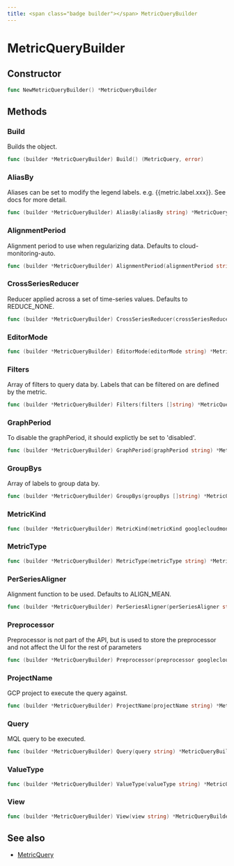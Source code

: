 ```yaml
---
title: <span class="badge builder"></span> MetricQueryBuilder
---
```

# <span class="badge builder"></span> MetricQueryBuilder

## Constructor

```go
func NewMetricQueryBuilder() *MetricQueryBuilder
```
## Methods

### <span class="badge object-method"></span> Build

Builds the object.

```go
func (builder *MetricQueryBuilder) Build() (MetricQuery, error)
```

### <span class="badge object-method"></span> AliasBy

Aliases can be set to modify the legend labels. e.g. {{metric.label.xxx}}. See docs for more detail.

```go
func (builder *MetricQueryBuilder) AliasBy(aliasBy string) *MetricQueryBuilder
```

### <span class="badge object-method"></span> AlignmentPeriod

Alignment period to use when regularizing data. Defaults to cloud-monitoring-auto.

```go
func (builder *MetricQueryBuilder) AlignmentPeriod(alignmentPeriod string) *MetricQueryBuilder
```

### <span class="badge object-method"></span> CrossSeriesReducer

Reducer applied across a set of time-series values. Defaults to REDUCE_NONE.

```go
func (builder *MetricQueryBuilder) CrossSeriesReducer(crossSeriesReducer string) *MetricQueryBuilder
```

### <span class="badge object-method"></span> EditorMode

```go
func (builder *MetricQueryBuilder) EditorMode(editorMode string) *MetricQueryBuilder
```

### <span class="badge object-method"></span> Filters

Array of filters to query data by. Labels that can be filtered on are defined by the metric.

```go
func (builder *MetricQueryBuilder) Filters(filters []string) *MetricQueryBuilder
```

### <span class="badge object-method"></span> GraphPeriod

To disable the graphPeriod, it should explictly be set to 'disabled'.

```go
func (builder *MetricQueryBuilder) GraphPeriod(graphPeriod string) *MetricQueryBuilder
```

### <span class="badge object-method"></span> GroupBys

Array of labels to group data by.

```go
func (builder *MetricQueryBuilder) GroupBys(groupBys []string) *MetricQueryBuilder
```

### <span class="badge object-method"></span> MetricKind

```go
func (builder *MetricQueryBuilder) MetricKind(metricKind googlecloudmonitoring.MetricKind) *MetricQueryBuilder
```

### <span class="badge object-method"></span> MetricType

```go
func (builder *MetricQueryBuilder) MetricType(metricType string) *MetricQueryBuilder
```

### <span class="badge object-method"></span> PerSeriesAligner

Alignment function to be used. Defaults to ALIGN_MEAN.

```go
func (builder *MetricQueryBuilder) PerSeriesAligner(perSeriesAligner string) *MetricQueryBuilder
```

### <span class="badge object-method"></span> Preprocessor

Preprocessor is not part of the API, but is used to store the preprocessor and not affect the UI for the rest of parameters

```go
func (builder *MetricQueryBuilder) Preprocessor(preprocessor googlecloudmonitoring.PreprocessorType) *MetricQueryBuilder
```

### <span class="badge object-method"></span> ProjectName

GCP project to execute the query against.

```go
func (builder *MetricQueryBuilder) ProjectName(projectName string) *MetricQueryBuilder
```

### <span class="badge object-method"></span> Query

MQL query to be executed.

```go
func (builder *MetricQueryBuilder) Query(query string) *MetricQueryBuilder
```

### <span class="badge object-method"></span> ValueType

```go
func (builder *MetricQueryBuilder) ValueType(valueType string) *MetricQueryBuilder
```

### <span class="badge object-method"></span> View

```go
func (builder *MetricQueryBuilder) View(view string) *MetricQueryBuilder
```

## See also

 * <span class="badge object-type-struct"></span> [MetricQuery](./object-MetricQuery.md)
